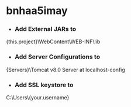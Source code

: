 # bnhaa5imay

* ### Add External JARs to
{this.project}\WebContent\WEB-INF\lib


* ### Add Server Configurations to
{Servers}\Tomcat v8.0 Server at localhost-config


* ### Add SSL keystore to
C:\Users\\{your.username}
